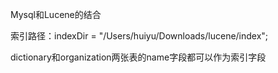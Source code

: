 Mysql和Lucene的结合

索引路径：indexDir = "/Users/huiyu/Downloads/lucene/index";

dictionary和organization两张表的name字段都可以作为索引字段